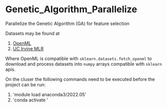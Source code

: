 # Genetic_Algorithm_Parallelize
Parallelize the Genetic Algorithm (GA) for feature selection

Datasets may be found at
1. [OpenML](https://www.openml.org/search?type=data&status=active&qualities.NumberOfClasses=%3D_2&id=4134)
2. [UC Irvine MLR](https://archive.ics.uci.edu/datasets)

Where OpenML is compatible with `sklearn.datasets.fetch_openml` to download and process datasets into `numpy` arrays compatible with `sklearn` apis.

On the cluser the following commands need to be executed before the project can be run:

1. 'module load anaconda3/2022.05'
2. 'conda activate <env>'